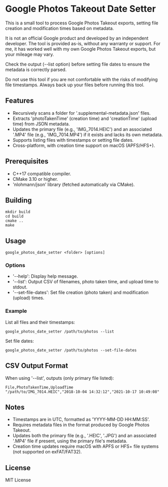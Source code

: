 # Google Photos Takeout Date Setter

This is a small tool to process Google Photos Takeout exports, setting file creation and modification times based on metadata.

It is not an official Google product and developed by an independent developer. The tool is provided as-is, without any warranty or support. For me, it has worked well with my own Google Photos Takeout exports, but your mileage may vary. 

Check the output (--list option) before setting file dates to ensure the metadata is correctly parsed.

Do not use this tool if you are not comfortable with the risks of modifying file timestamps. Always back up your files before running this tool.

## Features

- Recursively scans a folder for '.supplemental-metadata.json' files.
- Extracts 'photoTakenTime' (creation time) and 'creationTime' (upload time) from JSON metadata.
- Updates the primary file (e.g., 'IMG_7014.HEIC') and an associated '.MP4' file (e.g., 'IMG_7014.MP4') if it exists and lacks its own metadata.
- Supports listing files with timestamps or setting file dates.
- Cross-platform, with creation time support on macOS (APFS/HFS+).

## Prerequisites

- C++17 compatible compiler.
- CMake 3.10 or higher.
- 'nlohmann/json' library (fetched automatically via CMake).

## Building
```
mkdir build
cd build
cmake ..
make
```

## Usage
```
google_photos_date_setter <folder> [options]
```

### Options

- '--help': Display help message.
- '--list': Output CSV of filenames, photo taken time, and upload time to stdout.
- '--set-file-dates': Set file creation (photo taken) and modification (upload) times.

### Example

List all files and their timestamps:
```
google_photos_date_setter /path/to/photos --list
```

Set file dates:
```
google_photos_date_setter /path/to/photos --set-file-dates
```

## CSV Output Format

When using '--list', outputs (only primary file listed):
```
File,PhotoTakenTime,UploadTime
"/path/to/IMG_7014.HEIC","2018-10-04 14:32:12","2021-10-17 10:49:08"
```

## Notes

- Timestamps are in UTC, formatted as 'YYYY-MM-DD HH:MM:SS'.
- Requires metadata files in the format produced by Google Photos Takeout.
- Updates both the primary file (e.g., '.HEIC', '.JPG') and an associated '.MP4' file if present, using the primary file's metadata.
- Creation time updates require macOS with APFS or HFS+ file systems (not supported on exFAT/FAT32).

## License

MIT License
